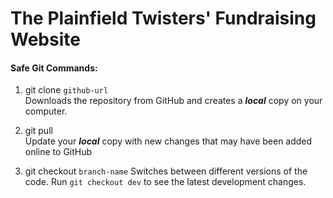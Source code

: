 # The Plainfield Twisters' Fundraising Website #

#### Safe Git Commands: ####
1. git clone `github-url`\
Downloads the repository from GitHub and creates a ***local*** copy on your computer.

2. git pull\
Update your ***local*** copy with new changes that may have been added online to GitHub

3. git checkout `branch-name`
Switches between different versions of the code. Run `git checkout dev` to see the latest development changes.

